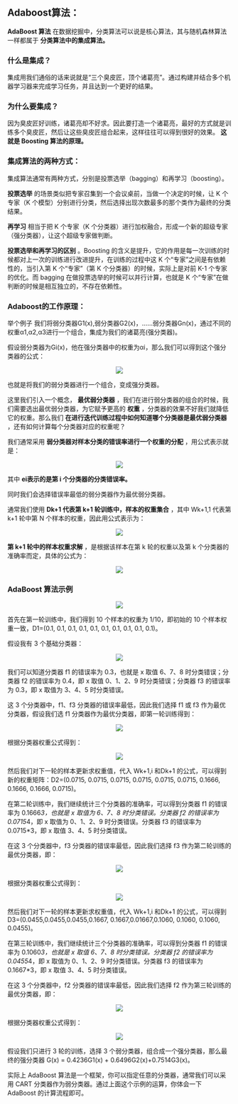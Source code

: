 ## Adaboost算法：

__AdaBoost 算法__ 在数据挖掘中，分类算法可以说是核心算法，其与随机森林算法一样都属于 __分类算法中的集成算法。__

### 什么是集成？
集成用我们通俗的话来说就是“三个臭皮匠，顶个诸葛亮”。通过构建并结合多个机器学习器来完成学习任务，并且达到一个更好的结果。

### 为什么要集成？
因为臭皮匠好训练，诸葛亮却不好求。因此要打造一个诸葛亮，最好的方式就是训练多个臭皮匠，然后让这些臭皮匠组合起来，这样往往可以得到很好的效果。 __这就是 Boosting 算法的原理。__

### 集成算法的两种方式：
集成算法通常有两种方式，分别是投票选举（bagging）和再学习（boosting）。

__投票选举__ 的场景类似把专家召集到一个会议桌前，当做一个决定的时候，让 K 个专家（K 个模型）分别进行分类，然后选择出现次数最多的那个类作为最终的分类结果。

__再学习__ 相当于把 K 个专家（K 个分类器）进行加权融合，形成一个新的超级专家（强分类器），让这个超级专家做判断。

__投票选举和再学习的区别__ 。Boosting 的含义是提升，它的作用是每一次训练的时候都对上一次的训练进行改进提升，在训练的过程中这 K 个“专家”之间是有依赖性的，当引入第 K 个“专家”（第 K 个分类器）的时候，实际上是对前 K-1 个专家的优化。而 bagging 在做投票选举的时候可以并行计算，也就是 K 个“专家”在做判断的时候是相互独立的，不存在依赖性。

### Adaboost的工作原理：

举个例子 我们将弱分类器G1(x),弱分类器G2(x)，......弱分类器Gn(x)，通过不同的权重α1,α2,α3进行一个组合，集成为我们的诸葛亮(强分类器)。

假设弱分类器为Gi(x)，他在强分类器中的权重为αi，那么我们可以得到这个强分类器的公式：

<div align=center><img src="https://raw.githubusercontent.com/OneStepAndTwoSteps/data_mining_analysis/master/static/Adaboost%E7%AE%97%E6%B3%95/1.png"/></div>

也就是将我们的弱分类器进行一个组合，变成强分类器。

这里我们引入一个概念， __最优弱分类器__ ，我们在进行弱分类器的组合的时候，我们需要选出最优弱分类器，为它赋予更高的 __权重__ ，分类器的效果不好我们就降低它的权重。那么我们 __在进行迭代训练过程中如何知道哪个分类器是最优弱分类器__ ，还有如何计算每个分类器对应的权重呢？

我们通常采用 __弱分类器对样本分类的错误率进行一个权重的分配__ ，用公式表示就是：

<div align=center><img src="https://raw.githubusercontent.com/OneStepAndTwoSteps/data_mining_analysis/master/static/Adaboost%E7%AE%97%E6%B3%95/2.png"/></div>

其中 __ei表示的是第 i 个分类器的分类错误率。__

同时我们会选择错误率最低的弱分类器作为最优弱分类器。

 通常我们使用 __Dk+1 代表第 k+1 轮训练中，样本的权重集合__ ，其中 Wk+1,1 代表第 k+1 轮中第 N 个样本的权重，因此用公式表示为：
 
<div align=center><img src="https://raw.githubusercontent.com/OneStepAndTwoSteps/data_mining_analysis/master/static/Adaboost%E7%AE%97%E6%B3%95/3.png"/></div>

__第 k+1 轮中的样本权重求解__ ，是根据该样本在第 k 轮的权重以及第 k 个分类器的准确率而定，具体的公式为：
<div align=center><img src="https://raw.githubusercontent.com/OneStepAndTwoSteps/data_mining_analysis/master/static/Adaboost%E7%AE%97%E6%B3%95/4.png"/></div>


### AdaBoost 算法示例

<div align=center><img src="https://raw.githubusercontent.com/OneStepAndTwoSteps/data_mining_analysis/master/static/Adaboost%E7%AE%97%E6%B3%95/12.png"/></div>

首先在第一轮训练中，我们得到 10 个样本的权重为 1/10，即初始的 10 个样本权重一致，D1=(0.1, 0.1, 0.1, 0.1, 0.1, 0.1, 0.1, 0.1, 0.1, 0.1)。

假设我有 3 个基础分类器：

<div align=center><img src="https://raw.githubusercontent.com/OneStepAndTwoSteps/data_mining_analysis/master/static/Adaboost%E7%AE%97%E6%B3%95/5.png"/></div>


我们可以知道分类器 f1 的错误率为 0.3，也就是 x 取值 6、7、8 时分类错误；分类器 f2 的错误率为 0.4，即 x 取值 0、1、2、9 时分类错误；分类器 f3 的错误率为 0.3，即 x 取值为 3、4、5 时分类错误。

这 3 个分类器中，f1、f3 分类器的错误率最低，因此我们选择 f1 或 f3 作为最优分类器，假设我们选 f1 分类器作为最优分类器，即第一轮训练得到：

<div align=center><img src="https://raw.githubusercontent.com/OneStepAndTwoSteps/data_mining_analysis/master/static/Adaboost%E7%AE%97%E6%B3%95/6.png"/></div>


根据分类器权重公式得到：
<div align=center><img src="https://raw.githubusercontent.com/OneStepAndTwoSteps/data_mining_analysis/master/static/Adaboost%E7%AE%97%E6%B3%95/7.png"/></div>



然后我们对下一轮的样本更新求权重值，代入 Wk+1,i 和Dk+1 的公式，可以得到新的权重矩阵：D2=(0.0715, 0.0715, 0.0715, 0.0715, 0.0715, 0.0715, 0.1666, 0.1666, 0.1666, 0.0715)。

在第二轮训练中，我们继续统计三个分类器的准确率，可以得到分类器 f1 的错误率为 0.1666*3，也就是 x 取值为 6、7、8 时分类错误。分类器 f2 的错误率为 0.0715*4，即 x 取值为 0、1、2、9 时分类错误。分类器 f3 的错误率为 0.0715*3，即 x 取值 3、4、5 时分类错误。

在这 3 个分类器中，f3 分类器的错误率最低，因此我们选择 f3 作为第二轮训练的最优分类器，即：

<div align=center><img src="https://raw.githubusercontent.com/OneStepAndTwoSteps/data_mining_analysis/master/static/Adaboost%E7%AE%97%E6%B3%95/8.png"/></div>


根据分类器权重公式得到：

<div align=center><img src="https://raw.githubusercontent.com/OneStepAndTwoSteps/data_mining_analysis/master/static/Adaboost%E7%AE%97%E6%B3%95/9.png"/></div>


然后我们对下一轮的样本更新求权重值，代入 Wk+1,i 和Dk+1  的公式，可以得到 D3=(0.0455,0.0455,0.0455,0.1667, 0.1667,0.01667,0.1060, 0.1060, 0.1060, 0.0455)。

在第三轮训练中，我们继续统计三个分类器的准确率，可以得到分类器 f1 的错误率为 0.1060*3，也就是 x 取值 6、7、8 时分类错误。分类器 f2 的错误率为 0.0455*4，即 x 取值为 0、1、2、9 时分类错误。分类器 f3 的错误率为 0.1667*3，即 x 取值 3、4、5 时分类错误。

在这 3 个分类器中，f2 分类器的错误率最低，因此我们选择 f2 作为第三轮训练的最优分类器，即：

<div align=center><img src="https://raw.githubusercontent.com/OneStepAndTwoSteps/data_mining_analysis/master/static/Adaboost%E7%AE%97%E6%B3%95/10.png"/></div>


根据分类器权重公式得到：

<div align=center><img src="https://raw.githubusercontent.com/OneStepAndTwoSteps/data_mining_analysis/master/static/Adaboost%E7%AE%97%E6%B3%95/11.png"/></div>


假设我们只进行 3 轮的训练，选择 3 个弱分类器，组合成一个强分类器，那么最终的强分类器 G(x) = 0.4236G1(x) + 0.6496G2(x)+0.7514G3(x)。


实际上 AdaBoost 算法是一个框架，你可以指定任意的分类器，通常我们可以采用 CART 分类器作为弱分类器。通过上面这个示例的运算，你体会一下 AdaBoost 的计算流程即可。



